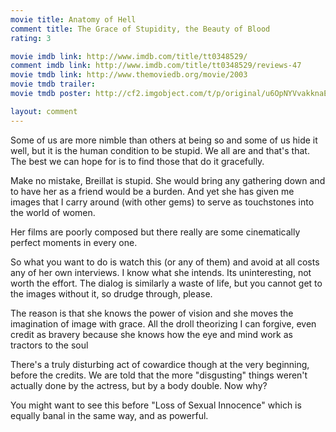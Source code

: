 ```yaml
---
movie title: Anatomy of Hell
comment title: The Grace of Stupidity, the Beauty of Blood
rating: 3

movie imdb link: http://www.imdb.com/title/tt0348529/
comment imdb link: http://www.imdb.com/title/tt0348529/reviews-47
movie tmdb link: http://www.themoviedb.org/movie/2003
movie tmdb trailer: 
movie tmdb poster: http://cf2.imgobject.com/t/p/original/u6OpNYVvakknaEILUnxgSixjugK.jpg

layout: comment
---
```


Some of us are more nimble than others at being so and some of us hide it well, but it is the human condition to be stupid. We all are and that's that. The best we can hope for is to find those that do it gracefully.

Make no mistake, Breillat is stupid. She would bring any gathering down and to have her as a friend would be a burden. And yet she has given me images that I carry around (with other gems) to serve as touchstones into the world of women. 

Her films are poorly composed but there really are some cinematically perfect moments in every one. 

So what you want to do is watch this (or any of them) and avoid at all costs any of her own interviews. I know what she intends. Its uninteresting, not worth the effort. The dialog is similarly a waste of life, but you cannot get to the images without it, so drudge through, please.

The reason is that she knows the power of vision and she moves the imagination of image with grace. All the droll theorizing I can forgive, even credit as bravery because she knows how the eye and mind work as tractors to the soul

There's a truly disturbing act of cowardice though at the very beginning, before the credits. We are told that the more "disgusting" things weren't actually done by the actress, but by a body double. Now why?

You might want to see this before "Loss of Sexual Innocence" which is equally banal in the same way, and as powerful.